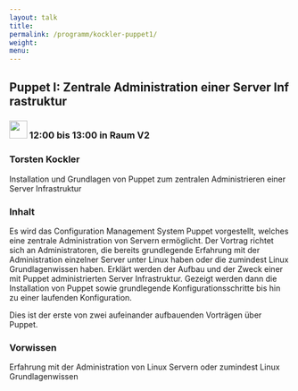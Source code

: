 ```yaml
---
layout: talk
title:
permalink: /programm/kockler-puppet1/
weight: 
menu:
---
```

## Puppet&nbsp;I:&nbsp;Zentrale&nbsp;Administration&nbsp;einer&nbsp;Server&nbsp;Infrastruktur

### <img height = "32" src="../../images/talk.svg"> 12:00 bis 13:00 in Raum V2

### Torsten&nbsp;Kockler

Installation und Grundlagen von Puppet zum zentralen Administrieren einer Server Infrastruktur

### Inhalt

Es wird das Configuration Management System Puppet vorgestellt, welches eine zentrale Administration von Servern ermöglicht.
Der Vortrag richtet sich an Administratoren, die bereits grundlegende Erfahrung mit der Administration einzelner Server unter Linux haben oder die zumindest Linux Grundlagenwissen haben.
Erklärt werden der Aufbau und der Zweck einer mit Puppet administrierten Server Infrastruktur.
Gezeigt werden dann die Installation von Puppet sowie grundlegende Konfigurationsschritte bis hin zu einer laufenden Konfiguration.

Dies ist der erste von zwei aufeinander aufbauenden Vorträgen über Puppet.

### Vorwissen

Erfahrung mit der Administration von Linux Servern oder zumindest Linux Grundlagenwissen
